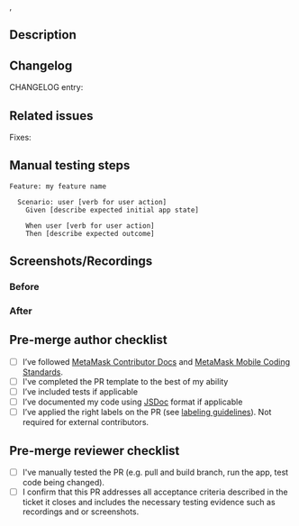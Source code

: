 ,<!--
Please submit this PR as a draft initially.
Do not mark it as "Ready for review" until the template has been completely filled out, and PR status checks have passed at least once.
-->

## **Description**

<!--
Write a short description of the changes included in this pull request, also include relevant motivation and context. Have in mind the following questions:
1. What is the reason for the change?
2. What is the improvement/solution?
-->

## **Changelog**

<!--
If this PR is not End-User-Facing and should not show up in the CHANGELOG, you can choose to either:
1. Write `CHANGELOG entry: null`
2. Label with `no-changelog`

If this PR is End-User-Facing, please write a short User-Facing description in the past tense like:
`CHANGELOG entry: Added a new tab for users to see their NFTs`
`CHANGELOG entry: Fixed a bug that was causing some NFTs to flicker`

(This helps the Release Engineer do their job more quickly and accurately)
-->

CHANGELOG entry:

## **Related issues**

Fixes:

## **Manual testing steps**

```gherkin
Feature: my feature name

  Scenario: user [verb for user action]
    Given [describe expected initial app state]

    When user [verb for user action]
    Then [describe expected outcome]
```

## **Screenshots/Recordings**

<!-- If applicable, add screenshots and/or recordings to visualize the before and after of your change. -->

### **Before**

<!-- [screenshots/recordings] -->

### **After**

<!-- [screenshots/recordings] -->

## **Pre-merge author checklist**

- [ ] I’ve followed [MetaMask Contributor Docs](https://github.com/MetaMask/contributor-docs) and [MetaMask Mobile Coding Standards](https://github.com/MetaMask/metamask-mobile/blob/main/.github/guidelines/CODING_GUIDELINES.md).
- [ ] I've completed the PR template to the best of my ability
- [ ] I’ve included tests if applicable
- [ ] I’ve documented my code using [JSDoc](https://jsdoc.app/) format if applicable
- [ ] I’ve applied the right labels on the PR (see [labeling guidelines](https://github.com/MetaMask/metamask-mobile/blob/main/.github/guidelines/LABELING_GUIDELINES.md)). Not required for external contributors.

## **Pre-merge reviewer checklist**

- [ ] I've manually tested the PR (e.g. pull and build branch, run the app, test code being changed).
- [ ] I confirm that this PR addresses all acceptance criteria described in the ticket it closes and includes the necessary testing evidence such as recordings and or screenshots.
